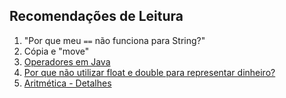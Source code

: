 Recomendações de Leitura
------------------------

1. "Por que meu `==` não funciona para String?"
2. Cópia e "move"
3. [Operadores em Java](/langs/java/operators.md)
4. [Por que não utilizar float e double para representar dinheiro?](https://stackoverflow.com/a/3730040/3326309)
5. [Aritmética - Detalhes](/langs/java/arithmetic-details.md)
